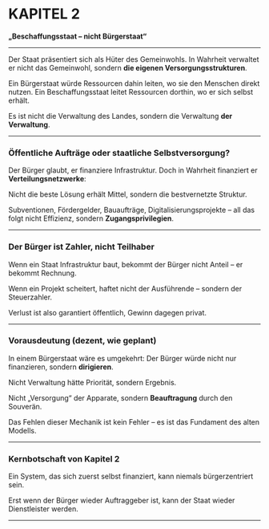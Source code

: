 # KAPITEL 2 

**„Beschaffungsstaat – nicht Bürgerstaat“**

---

Der Staat präsentiert sich als Hüter des Gemeinwohls.
In Wahrheit verwaltet er nicht das Gemeinwohl,
sondern **die eigenen Versorgungsstrukturen**.

Ein Bürgerstaat würde Ressourcen dahin leiten,
wo sie den Menschen direkt nutzen.
Ein Beschaffungsstaat leitet Ressourcen dorthin,
wo er sich selbst erhält.

Es ist nicht die Verwaltung des Landes,
sondern die Verwaltung **der Verwaltung**.

---

### Öffentliche Aufträge oder staatliche Selbstversorgung?

Der Bürger glaubt, er finanziere Infrastruktur.
Doch in Wahrheit finanziert er **Verteilungsnetzwerke**:

Nicht die beste Lösung erhält Mittel,
sondern die bestvernetzte Struktur.

Subventionen, Fördergelder, Bauaufträge, Digitalisierungsprojekte –
all das folgt nicht Effizienz,
sondern **Zugangsprivilegien**.

---

### Der Bürger ist Zahler, nicht Teilhaber

Wenn ein Staat Infrastruktur baut,
bekommt der Bürger nicht Anteil –
er bekommt Rechnung.

Wenn ein Projekt scheitert,
haftet nicht der Ausführende –
sondern der Steuerzahler.

Verlust ist also garantiert öffentlich,
Gewinn dagegen privat.

---

### Vorausdeutung (dezent, wie geplant)

In einem Bürgerstaat wäre es umgekehrt:
Der Bürger würde nicht nur finanzieren,
sondern **dirigieren**.

Nicht Verwaltung hätte Priorität,
sondern Ergebnis.

Nicht „Versorgung“ der Apparate,
sondern **Beauftragung** durch den Souverän.

Das Fehlen dieser Mechanik
ist kein Fehler –
es ist das Fundament des alten Modells.

---

### Kernbotschaft von Kapitel 2

Ein System, das sich zuerst selbst finanziert,
kann niemals bürgerzentriert sein.

Erst wenn der Bürger wieder Auftraggeber ist,
kann der Staat wieder Dienstleister werden.

---
